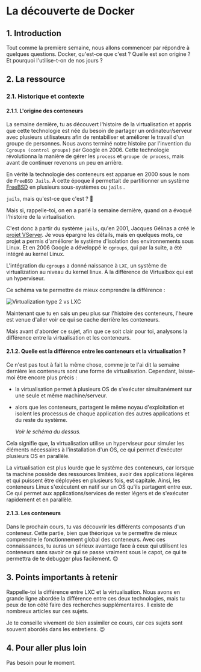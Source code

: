 # La découverte de Docker

## 1. Introduction
Tout comme la première semaine, nous allons commencer par répondre à quelques questions.
Docker, qu'est-ce que c'est ? Quelle est son origine ? Et pourquoi l'utilise-t-on de nos jours ?

## 2. La ressource
### 2.1. Historique et contexte
#### 2.1.1. L'origine des conteneurs

La semaine dernière, tu as découvert l'histoire de la virtualisation et 
appris que cette technologie est née du besoin de partager un ordinateur/serveur avec plusieurs utilisateurs afin de rentabiliser et améliorer le travail d'un groupe de personnes.
Nous avons terminé notre histoire par l'invention du  `Cgroups (control groups)` par Google en 2006. Cette technologie
révolutionna la manière de gérer les `process` et `groupe de process`, mais avant de continuer revenons un peu en arrière.

En vérité la technologie des conteneurs est apparue en 2000 sous le nom de `FreeBSD Jails`. 
À cette époque il permettait de partitionner un système [FreeBSD](https://www.techno-science.net/definition/7667.html) en plusieurs sous-systèmes ou `jails` . 

`jails`, mais qu'est-ce que c'est ? 🤔

Mais si, rappelle-toi, on en a parlé la semaine dernière, quand on a évoqué l'histoire de la virtualisation.

C'est donc à partir du système `jails`, qu'en 2001, Jacques Gélinas a créé le [projet VServer](https://fr.wikipedia.org/wiki/Linux_Virtual_Server). 
Je vous épargne les détails, mais en quelques mots, ce projet a permis d'améliorer le système d'isolation des environnements sous Linux. Et en 2006 Google a développé le `cgroups`, qui par la suite, a été intégré au kernel Linux.

L'intégration du `cgroups` a donné naissance à `LXC`, un système de virtualization au niveau du kernel linux. À la différence de Virtualbox qui est un hyperviseur.


Ce schéma va te permettre de mieux comprendre la différence :

![Virtualization type 2 vs LXC](https://i.imgur.com/vEpe4BO.png)

Maintenant que tu en sais un peu plus sur l'histoire des conteneurs, l'heure est venue d'aller voir ce qui se cache derrière les conteneurs.


Mais avant d'aborder ce sujet, afin que ce soit clair pour toi, analysons la différence entre la virtualisation et les conteneurs.


#### 2.1.2. Quelle est la différence entre les conteneurs et la virtualisation ?
Ce n'est pas tout à fait la même chose, comme je te l'ai dit la semaine dernière les conteneurs sont une forme de virtualisation. 
Cependant, laisse-moi être encore plus précis :

- la virtualisation permet à plusieurs OS de s'exécuter simultanément sur une seule et même machine/serveur.


- alors que les conteneurs, partagent le même noyau d'exploitation et isolent les processus de chaque application des autres applications et du reste du système.
  
  *Voir le schéma du dessus.*



Cela signifie que, la virtualisation utilise un hyperviseur pour simuler les éléments nécessaires à l'installation d'un OS, 
ce qui permet d'exécuter plusieurs OS en parallèle. 

La virtualisation est plus lourde que le système des conteneurs, car lorsque ta machine possède des ressources limitées, 
avoir des applications légères et qui puissent être déployées en plusieurs fois, est capitale. 
Ainsi, les conteneurs Linux s'exécutent en natif sur un OS qu'ils partagent entre eux.
Ce qui permet aux applications/services de rester légers et de s'exécuter rapidement et en parallèle.


#### 2.1.3. Les conteneurs
Dans le prochain cours, tu vas découvrir les différents composants d'un conteneur.
Cette partie, bien que théorique va te permettre de mieux comprendre le fonctionnement global des conteneurs.
Avec ces connaissances, tu auras un sérieux avantage face à ceux qui utilisent les conteneurs sans savoir ce qui se passe vraiment sous le capot, 
ce qui te permettra de te debugger plus facilement. :blush:


## 3. Points importants à retenir
Rappelle-toi la différence entre LXC et la virtualisation. 
Nous avons en grande ligne abordée la différence entre ces deux technologies, mais tu peux de ton côté faire des recherches supplémentaires.
Il existe de nombreux articles sur ces sujets.

Je te conseille vivement de bien assimiler ce cours, car ces sujets sont souvent abordés dans les entretiens. 😉

## 4. Pour aller plus loin
Pas besoin pour le moment.
